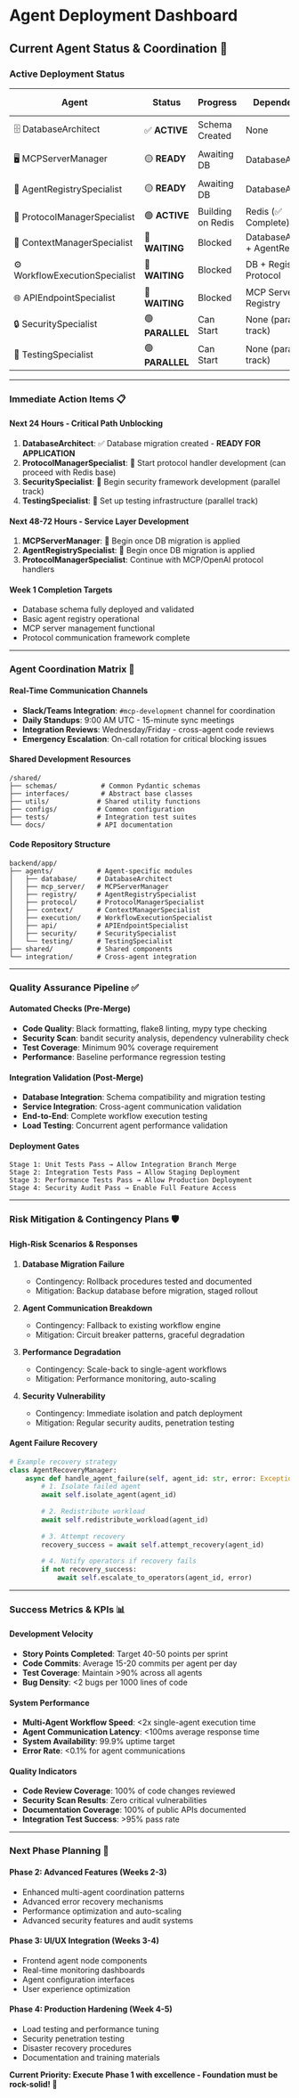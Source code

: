 # Agent Deployment Dashboard

## Current Agent Status & Coordination 🎯

### **Active Deployment Status**

| Agent | Status | Progress | Dependencies | ETA | Critical Path |
|-------|--------|----------|--------------|-----|---------------|
| 🗄️ DatabaseArchitect | ✅ **ACTIVE** | Schema Created | None | Complete | ⚡ **CRITICAL** |
| 🖥️ MCPServerManager | 🟡 **READY** | Awaiting DB | DatabaseArchitect | 4-5 days | ⚡ **CRITICAL** |
| 🔧 AgentRegistrySpecialist | 🟡 **READY** | Awaiting DB | DatabaseArchitect | 3-4 days | ⚡ **CRITICAL** |
| 📡 ProtocolManagerSpecialist | 🟢 **ACTIVE** | Building on Redis | Redis (✅ Complete) | 3-4 days | 🔥 **HIGH** |
| 🧠 ContextManagerSpecialist | 🔴 **WAITING** | Blocked | DatabaseArchitect + AgentRegistry | 3-4 days | 🔥 **HIGH** |
| ⚙️ WorkflowExecutionSpecialist | 🔴 **WAITING** | Blocked | DB + Registry + Protocol | 4-5 days | ⚡ **CRITICAL** |
| 🌐 APIEndpointSpecialist | 🔴 **WAITING** | Blocked | MCP Server + Registry | 3-4 days | 🔥 **HIGH** |
| 🔒 SecuritySpecialist | 🟢 **PARALLEL** | Can Start | None (parallel track) | 3-4 days | 🟠 **MEDIUM** |
| 🧪 TestingSpecialist | 🟢 **PARALLEL** | Can Start | None (parallel track) | 4-5 days | 🟠 **MEDIUM** |

---

### **Immediate Action Items** 📋

#### **Next 24 Hours - Critical Path Unblocking**
1. **DatabaseArchitect**: ✅ Database migration created - **READY FOR APPLICATION**
2. **ProtocolManagerSpecialist**: 🚀 Start protocol handler development (can proceed with Redis base)
3. **SecuritySpecialist**: 🚀 Begin security framework development (parallel track)
4. **TestingSpecialist**: 🚀 Set up testing infrastructure (parallel track)

#### **Next 48-72 Hours - Service Layer Development**
1. **MCPServerManager**: 🚀 Begin once DB migration is applied
2. **AgentRegistrySpecialist**: 🚀 Begin once DB migration is applied
3. **ProtocolManagerSpecialist**: Continue with MCP/OpenAI protocol handlers

#### **Week 1 Completion Targets**
- Database schema fully deployed and validated
- Basic agent registry operational
- MCP server management functional
- Protocol communication framework complete

---

### **Agent Coordination Matrix** 🔄

#### **Real-Time Communication Channels**
- **Slack/Teams Integration**: `#mcp-development` channel for coordination
- **Daily Standups**: 9:00 AM UTC - 15-minute sync meetings
- **Integration Reviews**: Wednesday/Friday - cross-agent code reviews
- **Emergency Escalation**: On-call rotation for critical blocking issues

#### **Shared Development Resources**
```
/shared/
├── schemas/           # Common Pydantic schemas
├── interfaces/        # Abstract base classes
├── utils/            # Shared utility functions
├── configs/          # Common configuration
├── tests/            # Integration test suites
└── docs/             # API documentation
```

#### **Code Repository Structure**
```
backend/app/
├── agents/           # Agent-specific modules
│   ├── database/     # DatabaseArchitect
│   ├── mcp_server/   # MCPServerManager
│   ├── registry/     # AgentRegistrySpecialist
│   ├── protocol/     # ProtocolManagerSpecialist
│   ├── context/      # ContextManagerSpecialist
│   ├── execution/    # WorkflowExecutionSpecialist
│   ├── api/          # APIEndpointSpecialist
│   ├── security/     # SecuritySpecialist
│   └── testing/      # TestingSpecialist
├── shared/           # Shared components
└── integration/      # Cross-agent integration
```

---

### **Quality Assurance Pipeline** ✅

#### **Automated Checks (Pre-Merge)**
- **Code Quality**: Black formatting, flake8 linting, mypy type checking
- **Security Scan**: bandit security analysis, dependency vulnerability check
- **Test Coverage**: Minimum 90% coverage requirement
- **Performance**: Baseline performance regression testing

#### **Integration Validation (Post-Merge)**
- **Database Integration**: Schema compatibility and migration testing
- **Service Integration**: Cross-agent communication validation
- **End-to-End**: Complete workflow execution testing
- **Load Testing**: Concurrent agent performance validation

#### **Deployment Gates**
```
Stage 1: Unit Tests Pass → Allow Integration Branch Merge
Stage 2: Integration Tests Pass → Allow Staging Deployment  
Stage 3: Performance Tests Pass → Allow Production Deployment
Stage 4: Security Audit Pass → Enable Full Feature Access
```

---

### **Risk Mitigation & Contingency Plans** 🛡️

#### **High-Risk Scenarios & Responses**
1. **Database Migration Failure**
   - Contingency: Rollback procedures tested and documented
   - Mitigation: Backup database before migration, staged rollout

2. **Agent Communication Breakdown**
   - Contingency: Fallback to existing workflow engine
   - Mitigation: Circuit breaker patterns, graceful degradation

3. **Performance Degradation**
   - Contingency: Scale-back to single-agent workflows
   - Mitigation: Performance monitoring, auto-scaling

4. **Security Vulnerability**
   - Contingency: Immediate isolation and patch deployment
   - Mitigation: Regular security audits, penetration testing

#### **Agent Failure Recovery**
```python
# Example recovery strategy
class AgentRecoveryManager:
    async def handle_agent_failure(self, agent_id: str, error: Exception):
        # 1. Isolate failed agent
        await self.isolate_agent(agent_id)
        
        # 2. Redistribute workload
        await self.redistribute_workload(agent_id)
        
        # 3. Attempt recovery
        recovery_success = await self.attempt_recovery(agent_id)
        
        # 4. Notify operators if recovery fails
        if not recovery_success:
            await self.escalate_to_operators(agent_id, error)
```

---

### **Success Metrics & KPIs** 📊

#### **Development Velocity**
- **Story Points Completed**: Target 40-50 points per sprint
- **Code Commits**: Average 15-20 commits per agent per day
- **Test Coverage**: Maintain >90% across all agents
- **Bug Density**: <2 bugs per 1000 lines of code

#### **System Performance**
- **Multi-Agent Workflow Speed**: <2x single-agent execution time
- **Agent Communication Latency**: <100ms average response time
- **System Availability**: 99.9% uptime target
- **Error Rate**: <0.1% for agent communications

#### **Quality Indicators**
- **Code Review Coverage**: 100% of code changes reviewed
- **Security Scan Results**: Zero critical vulnerabilities
- **Documentation Coverage**: 100% of public APIs documented
- **Integration Test Success**: >95% pass rate

---

### **Next Phase Planning** 🚀

#### **Phase 2: Advanced Features (Weeks 2-3)**
- Enhanced multi-agent coordination patterns
- Advanced error recovery mechanisms
- Performance optimization and auto-scaling
- Advanced security features and audit systems

#### **Phase 3: UI/UX Integration (Weeks 3-4)**
- Frontend agent node components
- Real-time monitoring dashboards
- Agent configuration interfaces
- User experience optimization

#### **Phase 4: Production Hardening (Week 4-5)**
- Load testing and performance tuning
- Security penetration testing
- Disaster recovery procedures
- Documentation and training materials

**Current Priority: Execute Phase 1 with excellence - Foundation must be rock-solid! 🎯**
